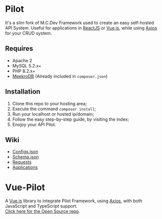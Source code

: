 # Pilot
It's a slim fork of M.C.Dev Framework used to create an easy self-hosted API System.
Useful for applications in [ReactJS](https://legacy.reactjs.org/) or [Vue.js](https://vuejs.org/), while using [Axios](https://axios-http.com/docs/intro) for your CRUD system.

## Requires
- Apache 2
- MySQL 5.2.x+
- PHP 8.2.x+
- [MeekroDB](https://github.com/SergeyTsalkov/meekrodb) (Already included in `composer.json`)

## Installation
1. Clone this repo to your hosting area;
2. Execute the command `composer install`;
3. Run your localhost or hosted ip/domain;
4. Follow the easy step-by-step guide, by visiting the index;
5. Enojoy your API Pilot.

## Wiki
- [Configs.json](https://github.com/marcocusano/pilot/wiki/Configs.json)
- [Schema.json](https://github.com/marcocusano/pilot/wiki/Schema.json)
- [Requests](https://github.com/marcocusano/pilot/wiki/Requests)
- [Applications](https://github.com/marcocusano/pilot/wiki/Applications)

# Vue-Pilot
A [Vue.js](https://vuejs.org) library to integrate Pilot Framework, using [Axios](https://axios-http.com/docs/intro), with both JavaScript and TypeScript support.\
[Click here for the Open Source repo](https://github.com/marcocusano/vue-pilot).
